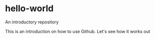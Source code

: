 # hello-world
An introductory repository

This is an introduction on how to use Github. Let's see how it works out
